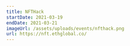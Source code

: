 ```yaml
---
title: NFTHack
startDate: 2021-03-19
endDate: 2021-03-21
imageUrl: /assets/uploads/events/nfthack.png
url: https://nft.ethglobal.co/
---
```

